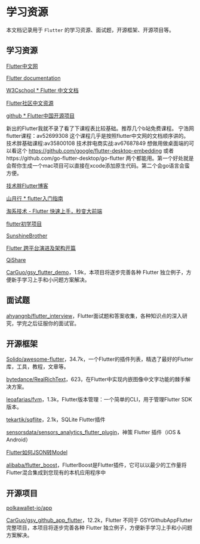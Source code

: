 # 学习资源

本文档记录用于 `Flutter` 的学习资源、面试题，开源框架、开源项目等。

## 学习资源

[Flutter中文网](https://flutterchina.club/)

[Flutter documentation](https://flutter.dev/docs)

[W3Cschool * Flutter 中文文档](https://www.w3cschool.cn/evilg/)

[Flutter社区中文资源](https://flutter.cn/)

[github * Flutter中国开源项目](https://github.com/flutterchina)

新出的Flutter我就不录了看了下课程表比较基础。推荐几个b站免费课程。
宁浩网flutter课程：av52699308 这个课程几乎是按照flutter中文网的文档顺序讲的。
技术胖基础课程:av35800108
技术胖电商实战:av67687849
想做用做桌面端的可以看这个
https://github.com/google/flutter-desktop-embedding
或者https://github.com/go-flutter-desktop/go-flutter
两个都能用。第一个好处就是会帮你生成一个mac项目可以直接在xcode添加原生代码。第二个会go语言会蛮方便。

[技术胖Flutter博客](http://jspang.com/list?id=1)

[山月行 * flutter入门指南](https://shanyue.tech/flutter-guide/#参考)

[淘系技术 - Flutter 快速上手，秒变大前端](https://mp.weixin.qq.com/s/4c9RaBKm6Bs0RI3rmU8T2Q)

[flutter初学项目](https://github.com/SunshineBrother/FlutterDemo)

[SunshineBrother](https://juejin.cn/user/4037062427418439/posts)

[Flutter 跨平台演进及架构开篇](http://gityuan.com/flutter/)

[QiShare](https://www.jianshu.com/u/3db23baa08c7)

[CarGuo/gsy_flutter_demo](https://github.com/CarGuo/gsy_flutter_demo)，1.9k，本项目将逐步完善各种 Flutter 独立例子，方便新手学习上手和小问题方案解决。

## 面试题

[ahyangnb/flutter_interview](https://github.com/ahyangnb/flutter_interview)，Flutter面试题和答案收集，各种知识点的深入研究，学完之后征服你的面试官。

## 开源框架

[Solido/awesome-flutter](https://github.com/Solido/awesome-flutter)，34.7k，一个Flutter的插件列表，精选了最好的Flutter库，工具，教程，文章等。

[bytedance/RealRichText](https://github.com/bytedance/RealRichText)，623，在Flutter中实现内嵌图像中文字功能的棘手解决方案。

[leoafarias/fvm](https://github.com/leoafarias/fvm)，1.3k，Flutter版本管理：一个简单的CLI，用于管理Flutter SDK版本。

[tekartik/sqflite](https://github.com/tekartik/sqflite)，2.1k，SQLite Flutter插件

[sensorsdata/sensors_analytics_flutter_plugin](https://github.com/sensorsdata/sensors_analytics_flutter_plugin)，神策 Flutter 插件（iOS & Android）

[Flutter如何JSON转Model](https://www.bilibili.com/read/cv9349362)

[alibaba/flutter_boost](https://github.com/alibaba/flutter_boost)，FlutterBoost是Flutter插件，它可以以最少的工作量将Flutter混合集成到您现有的本机应用程序中

## 开源项目

[polkawallet-io/app](https://github.com/polkawallet-io/app)

[CarGuo/gsy_github_app_flutter](https://github.com/CarGuo/gsy_github_app_flutter)，12.2k，Flutter 不同于 GSYGithubAppFlutter 完整项目，本项目将逐步完善各种 Flutter 独立例子，方便新手学习上手和小问题方案解决。 